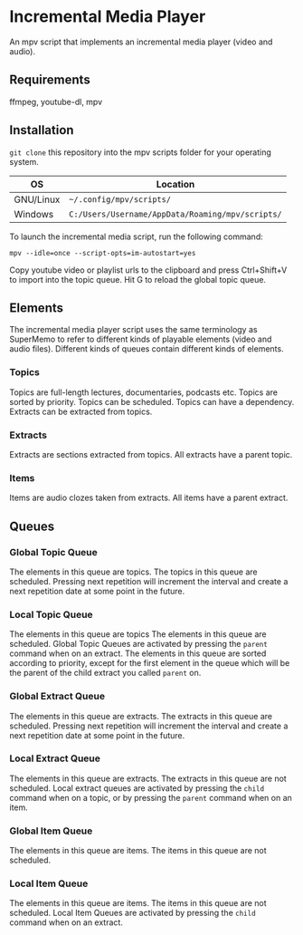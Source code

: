 # Incremental Media Player

An mpv script that implements an incremental media player (video and audio).

## Requirements

ffmpeg, youtube-dl, mpv

## Installation

`git clone` this repository into the mpv scripts folder for your operating system.

| OS | Location |
| --- | --- |
| GNU/Linux | `~/.config/mpv/scripts/` |
| Windows | `C:/Users/Username/AppData/Roaming/mpv/scripts/` |

To launch the incremental media script, run the following command:

`mpv --idle=once --script-opts=im-autostart=yes`

Copy youtube video or playlist urls to the clipboard and press Ctrl+Shift+V to import into the topic queue. Hit G to reload the global topic queue.

## Elements

The incremental media player script uses the same terminology as SuperMemo to refer to different kinds of playable elements (video and audio files). Different kinds of queues contain different kinds of elements.

### Topics

Topics are full-length lectures, documentaries, podcasts etc.
Topics are sorted by priority.
Topics can be scheduled.
Topics can have a dependency.
Extracts can be extracted from topics.

### Extracts

Extracts are sections extracted from topics.
All extracts have a parent topic.

### Items

Items are audio clozes taken from extracts.
All items have a parent extract.

## Queues

### Global Topic Queue

The elements in this queue are topics.
The topics in this queue are scheduled. 
Pressing next repetition will increment the interval and create a next repetition date at some point in the future.

### Local Topic Queue

The elements in this queue are topics
The elements in this queue are scheduled.
Global Topic Queues are activated by pressing the `parent` command when on an extract.
The elements in this queue are sorted according to priority, except for the first element in the queue which will be the parent of the child extract you called `parent` on.

### Global Extract Queue

The elements in this queue are extracts.
The extracts in this queue are scheduled.
Pressing next repetition will increment the interval and create a next repetition date at some point in the future.

### Local Extract Queue

The elements in this queue are extracts.
The extracts in this queue are not scheduled.
Local extract queues are activated by pressing the `child` command when on a topic, or by pressing the `parent` command when on an item.

### Global Item Queue

The elements in this queue are items.
The items in this queue are not scheduled.

### Local Item Queue

The elements in this queue are items.
The items in this queue are not scheduled.
Local Item Queues are activated by pressing the `child` command when on an extract.
